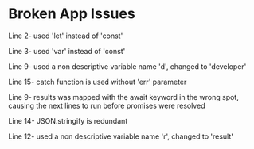 # Broken App Issues

Line 2- used 'let' instead of 'const'

Line 3- used 'var' instead of 'const'

Line 9- used a non descriptive variable name 'd', changed to 'developer'

Line 15- catch function is used without 'err' parameter

Line 9- results was mapped with the await keyword in the wrong spot, causing the next lines to run before promises were resolved

Line 14- JSON.stringify is redundant

Line 12- used a non descriptive variable name 'r', changed to 'result'